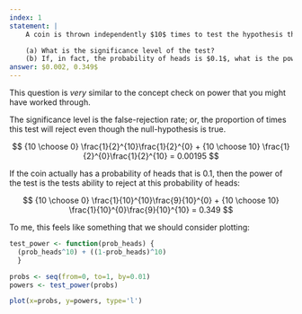 ```yaml
---
index: 1
statement: |
    A coin is thrown independently $10$ times to test the hypothesis that the probability of heads is $\frac{1}{2}$ versus the alternative that the probability is not $\frac{1}{2}$ . The test rejects if either $0$ or $ 10$ heads are observed.

    (a) What is the significance level of the test?  
    (b) If, in fact, the probability of heads is $0.1$, what is the power of the test?
answer: $0.002, 0.349$
---
```


This question is _very_ similar to the concept check on power that you might have worked through. 

The significance level is the false-rejection rate; or, the proportion of times this test will reject even though the null-hypothesis is true. 

$$
{10 \choose 0} \frac{1}{2}^{10}\frac{1}{2}^{0} + {10 \choose 10} \frac{1}{2}^{0}\frac{1}{2}^{10} = 0.00195
$$

If the coin actually has a probability of heads that is $0.1$, then the power of the test is the tests ability to reject at this probability of heads: 

$$
{10 \choose 0} \frac{1}{10}^{10}\frac{9}{10}^{0} + {10 \choose 10} \frac{1}{10}^{0}\frac{9}{10}^{10} = 0.349
$$

To me, this feels like something that we should consider plotting:

```r
test_power <- function(prob_heads) { 
  (prob_heads^10) + ((1-prob_heads)^10)
  }

probs <- seq(from=0, to=1, by=0.01)
powers <- test_power(probs)

plot(x=probs, y=powers, type='l')
```

